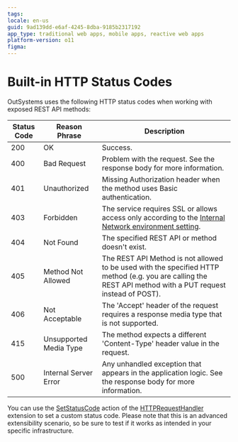 ```yaml
---
tags: 
locale: en-us
guid: 9ad139dd-e6af-4245-8dba-9185b2317192
app_type: traditional web apps, mobile apps, reactive web apps
platform-version: o11
figma:
---
```


# Built-in HTTP Status Codes

OutSystems uses the following HTTP status codes when working with exposed REST API methods:

Status Code | Reason Phrase | Description  
---|---|---  
200 | OK | Success.  
400 | Bad Request | Problem with the request. See the response body for more information.  
401 | Unauthorized | Missing Authorization header when the method uses Basic authentication.  
403 | Forbidden | The service requires SSL or allows access only according to the [Internal Network environment setting](<../../../../develop/security/restrict-access-to-an-internal-network.md>).  
404 | Not Found | The specified REST API or method doesn't exist.  
405 | Method Not Allowed | The REST API Method is not allowed to be used with the specified HTTP method (e.g. you are calling the REST API method with a PUT request instead of POST).  
406 | Not Acceptable | The 'Accept' header of the request requires a response media type that is not supported.  
415 | Unsupported Media Type | The method expects a different 'Content-Type' header value in the request.  
500 | Internal Server Error | Any unhandled exception that appears in the application logic. See the response body for more information.  
  
You can use the [SetStatusCode](<../../../apis/auto/httprequesthandler-api.final.md#SetStatusCode>) action of the [HTTPRequestHandler](<../../../apis/auto/httprequesthandler-api.final.md>) extension to set a custom status code. Please note that this is an advanced extensibility scenario, so be sure to test if it works as intended in your specific infrastructure.
